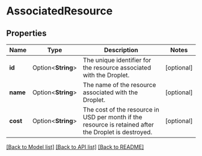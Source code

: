 # AssociatedResource

## Properties

Name | Type | Description | Notes
------------ | ------------- | ------------- | -------------
**id** | Option<**String**> | The unique identifier for the resource associated with the Droplet. | [optional]
**name** | Option<**String**> | The name of the resource associated with the Droplet. | [optional]
**cost** | Option<**String**> | The cost of the resource in USD per month if the resource is retained after the Droplet is destroyed. | [optional]

[[Back to Model list]](../README.md#documentation-for-models) [[Back to API list]](../README.md#documentation-for-api-endpoints) [[Back to README]](../README.md)


